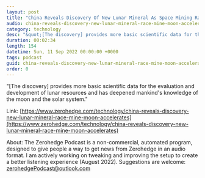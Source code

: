 ```yaml
---
layout: post
title: "China Reveals Discovery Of New Lunar Mineral As Space Mining Race Accelerates"
audio: china-reveals-discovery-new-lunar-mineral-race-mine-moon-accelerates-0
category: technology
desc: "&quot;[The discovery] provides more basic scientific data for the evaluation and development of lunar resources and has deepened mankind's knowledge of the moon and the solar system.&quot; "
duration: 00:02:34
length: 154
datetime: Sun, 11 Sep 2022 00:00:00 +0000
tags: podcast
guid: china-reveals-discovery-new-lunar-mineral-race-mine-moon-accelerates-0
order: 0
---
```

&quot;[The discovery] provides more basic scientific data for the evaluation and development of lunar resources and has deepened mankind's knowledge of the moon and the solar system.&quot; 

Link: [https://www.zerohedge.com/technology/china-reveals-discovery-new-lunar-mineral-race-mine-moon-accelerates](https://www.zerohedge.com/technology/china-reveals-discovery-new-lunar-mineral-race-mine-moon-accelerates)

About: The Zerohedge Podcast is a non-commercial, automated program, designed to give people a way to get news from Zerohedge in an audio format.  I am actively working on tweaking and improving the setup to create a better listening experience (August 2022).  Suggestions are welcome: [zerohedgePodcast@outlook.com](mailto:zerohedgePodcast@outlook.com)